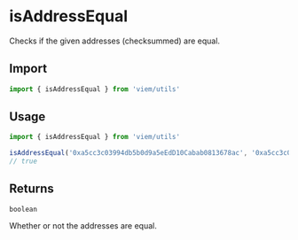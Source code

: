 # isAddressEqual

Checks if the given addresses (checksummed) are equal.

## Import

```ts
import { isAddressEqual } from 'viem/utils'
```

## Usage

```ts
import { isAddressEqual } from 'viem/utils'

isAddressEqual('0xa5cc3c03994db5b0d9a5eEdD10Cabab0813678ac', '0xa5cc3c03994DB5b0d9A5eEdD10CabaB0813678AC') // [!code focus:2]
// true
```

## Returns

`boolean`

Whether or not the addresses are equal.